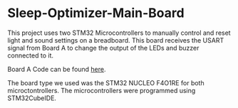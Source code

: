 # Sleep-Optimizer-Main-Board

This project uses two STM32 Microcontrollers to manually control and reset light and sound settings on a breadboard. This board receives the USART signal from Board A to change the output of the LEDs and buzzer connected to it.

Board A Code can be found [here](https://github.com/sharisseji/Sleep-Optimizer-Board-A.git).

The board type we used was the STM32 NUCLEO F4O1RE for both microctontrollers. The microcontrollers were programmed using STM32CubeIDE.

